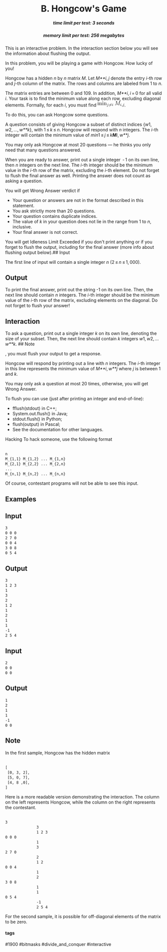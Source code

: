 <h1 style='text-align: center;'> B. Hongcow's Game</h1>

<h5 style='text-align: center;'>time limit per test: 3 seconds</h5>
<h5 style='text-align: center;'>memory limit per test: 256 megabytes</h5>

This is an interactive problem. In the interaction section below you will see the information about flushing the output.

In this problem, you will be playing a game with Hongcow. How lucky of you!

Hongcow has a hidden *n* by *n* matrix *M*. Let *M**i*, *j* denote the entry *i*-th row and *j*-th column of the matrix. The rows and columns are labeled from 1 to *n*.

The matrix entries are between 0 and 109. In addition, *M**i*, *i* = 0 for all valid *i*. Your task is to find the minimum value along each row, excluding diagonal elements. Formally, for each *i*, you must find ![](images/3943866668dac6c7c35903f90df68a3d53ff6de1.png).

To do this, you can ask Hongcow some questions.

A question consists of giving Hongcow a subset of distinct indices {*w*1, *w*2, ..., *w**k*}, with 1 ≤ *k* ≤ *n*. Hongcow will respond with *n* integers. The *i*-th integer will contain the minimum value of *min*1 ≤ *j* ≤ *k**M**i*, *w**j*.

You may only ask Hongcow at most 20 questions — he thinks you only need that many questions answered.

When you are ready to answer, print out a single integer  - 1 on its own line, then *n* integers on the next line. The *i*-th integer should be the minimum value in the *i*-th row of the matrix, excluding the *i*-th element. Do not forget to flush the final answer as well. Printing the answer does not count as asking a question.

You will get Wrong Answer verdict if 

* Your question or answers are not in the format described in this statement.
* You ask strictly more than 20 questions.
* Your question contains duplicate indices.
* The value of *k* in your question does not lie in the range from 1 to *n*, inclusive.
* Your final answer is not correct.

 You will get Idleness Limit Exceeded if you don't print anything or if you forget to flush the output, including for the final answer (more info about flushing output below).## Input

The first line of input will contain a single integer *n* (2 ≤ *n* ≤ 1, 000).

## Output

To print the final answer, print out the string -1 on its own line. Then, the next line should contain *n* integers. The *i*-th integer should be the minimum value of the *i*-th row of the matrix, excluding elements on the diagonal. Do not forget to flush your answer!

## Interaction

To ask a question, print out a single integer *k* on its own line, denoting the size of your subset. Then, the next line should contain *k* integers *w*1, *w*2, ... *w**k*. ## Note

, you must flush your output to get a response.

Hongcow will respond by printing out a line with *n* integers. The *i*-th integer in this line represents the minimum value of *M**i*, *w**j* where *j* is between 1 and *k*.

You may only ask a question at most 20 times, otherwise, you will get Wrong Answer.

To flush you can use (just after printing an integer and end-of-line): 

* fflush(stdout) in C++;
* System.out.flush() in Java;
* stdout.flush() in Python;
* flush(output) in Pascal;
* See the documentation for other languages.

Hacking To hack someone, use the following format 


```
  
n  
M_{1,1} M_{1,2} ... M_{1,n}  
M_{2,1} M_{2,2} ... M_{2,n}  
...  
M_{n,1} M_{n,2} ... M_{n,n}  

```
Of course, contestant programs will not be able to see this input.

## Examples

## Input


```
3  
0 0 0  
2 7 0  
0 0 4  
3 0 8  
0 5 4
```
## Output


```
3  
1 2 3  
1  
3  
2  
1 2  
1  
2  
1  
1  
-1  
2 5 4  

```
## Input


```
2  
0 0  
0 0
```
## Output


```
1  
2  
1  
1  
-1  
0 0
```
## Note

In the first sample, Hongcow has the hidden matrix 


```
  
[  
 [0, 3, 2],  
 [5, 0, 7],  
 [4, 8 ,0],  
]  

```
Here is a more readable version demonstrating the interaction. The column on the left represents Hongcow, while the column on the right represents the contestant. 


```
  
3  
              3  
              1 2 3  
0 0 0  
              1  
              3  
2 7 0  
              2  
              1 2  
0 0 4  
              1  
              2  
3 0 8  
              1  
              1  
0 5 4  
              -1  
              2 5 4  

```
For the second sample, it is possible for off-diagonal elements of the matrix to be zero.



#### tags 

#1900 #bitmasks #divide_and_conquer #interactive 